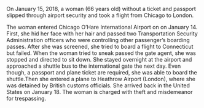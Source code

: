 On January 15, 2018, a woman (66 years old) without a ticket and passport slipped through airport security and took a flight from Chicago to London. 

The woman entered Chicago O’Hare International Airport on on January 14. First, she hid her face with her hair and passed two Transportation Security Administration officers who were controlling other passenger’s boarding passes. After she was screened, she tried to board a flight to Connecticut but failed. When the woman tried to sneak passed the gate agent, she was stopped and directed to sit down. 
She stayed overnight at the airport and approached a shuttle bus to the international gate the next day. Even though, a passport and plane ticket are required, she was able to board the shuttle.Then she entered a plane to Heathrow Airport (London), where she was detained by British customs officials. She arrived back in the United States on January 18. The woman is charged with theft and misdemeanor for trespassing.
